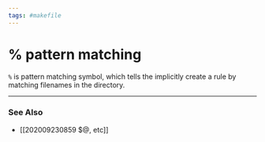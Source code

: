 ```yaml
---
tags: #makefile 
---
```

# % pattern matching
`%` is pattern matching symbol, which tells the implicitly create a rule by matching filenames in the directory.


---
### See Also
- [[202009230859 $@, etc]]
